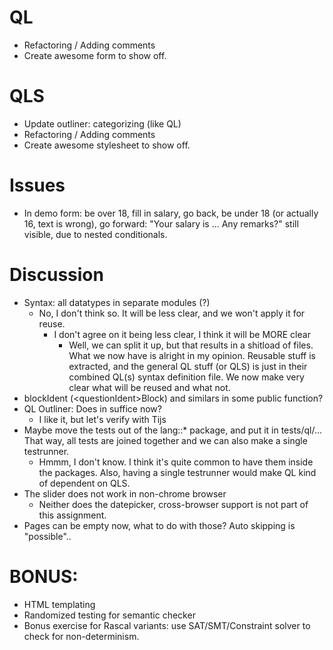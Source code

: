 # QL
* Refactoring / Adding comments
* Create awesome form to show off.

# QLS
* Update outliner: categorizing (like QL)
* Refactoring / Adding comments
* Create awesome stylesheet to show off.

# Issues
* In demo form: be over 18, fill in salary, go back, be under 18 (or actually 16, text is wrong), go forward: "Your salary is ... Any remarks?" still visible, due to nested conditionals.

# Discussion
* Syntax: all datatypes in separate modules (?)
  * No, I don't think so. It will be less clear, and we won't apply it for reuse.
    * I don't agree on it being less clear, I think it will be MORE clear
      * Well, we can split it up, but that results in a shitload of files.
         What we now have is alright in my opinion. Reusable stuff is extracted, 
         and the general QL stuff (or QLS) is just in their combined QL(s) syntax
         definition file. We now make very clear what will be reused and what not. 
* blockIdent (\<questionIdent\>Block) and similars in some public function?
* QL Outliner: Does in suffice now?
  * I like it, but let's verify with Tijs
* Maybe move the tests out of the lang::* package, and put it in tests/ql/... That way,
all tests are joined together and we can also make a single testrunner.
  * Hmmm, I don't know. I think it's quite common to have them inside the packages. Also, having a single testrunner would make QL kind of dependent on QLS.
* The slider does not work in non-chrome browser
  * Neither does the datepicker, cross-browser support is not part of this assignment.
* Pages can be empty now, what to do with those? Auto skipping is "possible"..

# BONUS:
* HTML templating
* Randomized testing for semantic checker
* Bonus exercise for Rascal variants: use SAT/SMT/Constraint solver to check for non-determinism.
